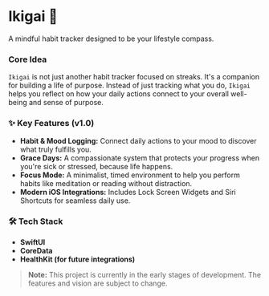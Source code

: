 # Ikigai 🧭

A mindful habit tracker designed to be your lifestyle compass.

### Core Idea

`Ikigai` is not just another habit tracker focused on streaks. It's a companion for building a life of purpose. Instead of just tracking what you do, `Ikigai` helps you reflect on how your daily actions connect to your overall well-being and sense of purpose.

### ✨ Key Features (v1.0)

* **Habit & Mood Logging:** Connect daily actions to your mood to discover what truly fulfills you.
* **Grace Days:** A compassionate system that protects your progress when you're sick or stressed, because life happens.
* **Focus Mode:** A minimalist, timed environment to help you perform habits like meditation or reading without distraction.
* **Modern iOS Integrations:** Includes Lock Screen Widgets and Siri Shortcuts for seamless daily use.

### 🛠 Tech Stack

* **SwiftUI**
* **CoreData**
* **HealthKit (for future integrations)**

> **Note:** This project is currently in the early stages of development. The features and vision are subject to change. 


